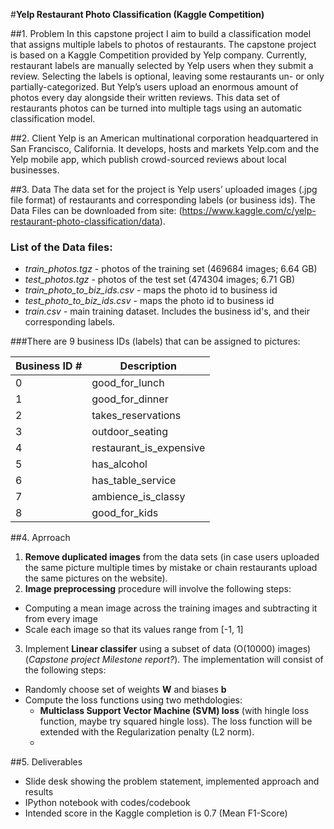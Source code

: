 #**Yelp Restaurant Photo Classification (Kaggle Competition)**

##1. Problem
In this capstone project I aim to build a classification model that assigns multiple labels to photos of restaurants. The capstone project is based on a Kaggle Competition provided by Yelp company. 
Currently, restaurant labels are manually selected by Yelp users when they submit a review. Selecting the labels is optional, leaving some restaurants un- or only partially-categorized. But Yelp’s users upload an enormous amount of photos every day alongside their written reviews. This data set of restaurants photos can be turned into multiple tags using an automatic classification model. 

##2. Client
Yelp is an American multinational corporation headquartered in San Francisco, California. It develops, hosts and markets Yelp.com and the Yelp mobile app, which publish crowd-sourced reviews about local businesses.

##3. Data
The data set for the project is Yelp users’ uploaded images (.jpg file format) of restaurants and corresponding labels (or business ids). The Data Files can be downloaded from site: (https://www.kaggle.com/c/yelp-restaurant-photo-classification/data).

### List of the Data files:
 - *train_photos.tgz* - photos of the training set (469684 images; 6.64 GB)
 - *test_photos.tgz* - photos of the test set (474304 images; 6.71 GB)
 - *train_photo_to_biz_ids.csv* - maps the photo id to business id
 - *test_photo_to_biz_ids.csv* - maps the photo id to business id
 - *train.csv* - main training dataset. Includes the business id's, and their corresponding labels. 

###There are 9 business IDs (labels) that can be assigned to pictures:

Business ID # | Description
------------ | -------------
0| good_for_lunch
1| good_for_dinner
2| takes_reservations
3| outdoor_seating
4| restaurant_is_expensive
5| has_alcohol
6| has_table_service
7| ambience_is_classy
8| good_for_kids

##4. Aprroach
1. **Remove duplicated images** from the data sets (in case users uploaded the same picture multiple times by mistake or chain restaurants upload the same pictures on the website). 
2. **Image preprocessing** procedure will involve the following steps:
 - Computing a mean image across the training images and subtracting it from every image
 - Scale each image so that its values range from [-1, 1]
3. Implement **Linear classifer** using a subset of data (O(10000) images) (*Capstone project Milestone report?*). The implementation will consist of the following steps:
 - Randomly choose set of weights **W** and biases **b** 
 - Compute the loss functions using two methdologies:
   * **Multiclass Support Vector Machine (SVM) loss** (with hingle loss function, maybe try squared hingle loss). The loss function will be extended with the Regularization penalty (L2 norm). 
   * 



##5. Deliverables

- Slide desk showing the problem statement, implemented approach and results
- IPython notebook with codes/codebook
- Intended score in the Kaggle completion is 0.7 (Mean F1-Score)

